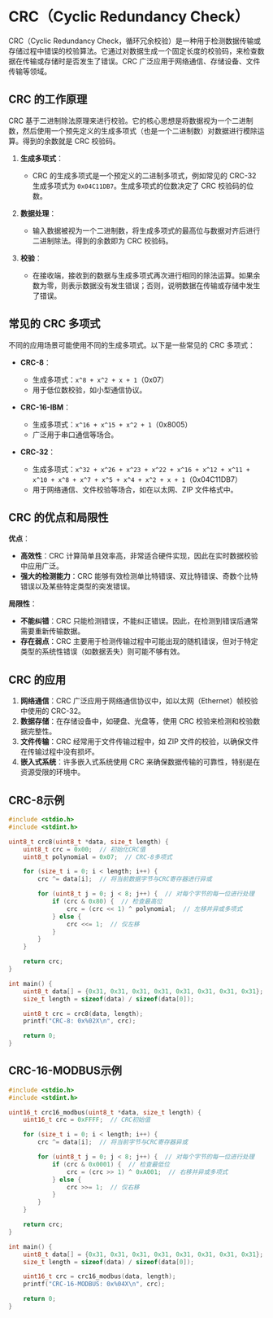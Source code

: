 # CRC（Cyclic Redundancy Check）
CRC（Cyclic Redundancy Check，循环冗余校验）是一种用于检测数据传输或存储过程中错误的校验算法。它通过对数据生成一个固定长度的校验码，来检查数据在传输或存储时是否发生了错误。CRC 广泛应用于网络通信、存储设备、文件传输等领域。

## CRC 的工作原理

CRC 基于二进制除法原理来进行校验。它的核心思想是将数据视为一个二进制数，然后使用一个预先定义的生成多项式（也是一个二进制数）对数据进行模除运算。得到的余数就是 CRC 校验码。

1. **生成多项式**：
   - CRC 的生成多项式是一个预定义的二进制多项式，例如常见的 CRC-32 生成多项式为 `0x04C11DB7`。生成多项式的位数决定了 CRC 校验码的位数。

2. **数据处理**：
   - 输入数据被视为一个二进制数，将生成多项式的最高位与数据对齐后进行二进制除法。得到的余数即为 CRC 校验码。

3. **校验**：
   - 在接收端，接收到的数据与生成多项式再次进行相同的除法运算。如果余数为零，则表示数据没有发生错误；否则，说明数据在传输或存储中发生了错误。

## 常见的 CRC 多项式

不同的应用场景可能使用不同的生成多项式。以下是一些常见的 CRC 多项式：

- **CRC-8**：
  - 生成多项式：`x^8 + x^2 + x + 1`（0x07）
  - 用于低位数校验，如小型通信协议。

- **CRC-16-IBM**：
  - 生成多项式：`x^16 + x^15 + x^2 + 1`（0x8005）
  - 广泛用于串口通信等场合。

- **CRC-32**：
  - 生成多项式：`x^32 + x^26 + x^23 + x^22 + x^16 + x^12 + x^11 + x^10 + x^8 + x^7 + x^5 + x^4 + x^2 + x + 1`（0x04C11DB7）
  - 用于网络通信、文件校验等场合，如在以太网、ZIP 文件格式中。

## CRC 的优点和局限性

**优点**：
- **高效性**：CRC 计算简单且效率高，非常适合硬件实现，因此在实时数据校验中应用广泛。
- **强大的检测能力**：CRC 能够有效检测单比特错误、双比特错误、奇数个比特错误以及某些特定类型的突发错误。

**局限性**：
- **不能纠错**：CRC 只能检测错误，不能纠正错误。因此，在检测到错误后通常需要重新传输数据。
- **存在弱点**：CRC 主要用于检测传输过程中可能出现的随机错误，但对于特定类型的系统性错误（如数据丢失）则可能不够有效。

## CRC 的应用

1. **网络通信**：CRC 广泛应用于网络通信协议中，如以太网（Ethernet）帧校验中使用的 CRC-32。
2. **数据存储**：在存储设备中，如硬盘、光盘等，使用 CRC 校验来检测和校验数据完整性。
3. **文件传输**：CRC 经常用于文件传输过程中，如 ZIP 文件的校验，以确保文件在传输过程中没有损坏。
4. **嵌入式系统**：许多嵌入式系统使用 CRC 来确保数据传输的可靠性，特别是在资源受限的环境中。

## CRC-8示例

```c
#include <stdio.h>
#include <stdint.h>

uint8_t crc8(uint8_t *data, size_t length) {
    uint8_t crc = 0x00;  // 初始化CRC值
    uint8_t polynomial = 0x07;  // CRC-8多项式

    for (size_t i = 0; i < length; i++) {
        crc ^= data[i];  // 将当前数据字节与CRC寄存器进行异或

        for (uint8_t j = 0; j < 8; j++) {  // 对每个字节的每一位进行处理
            if (crc & 0x80) {  // 检查最高位
                crc = (crc << 1) ^ polynomial;  // 左移并异或多项式
            } else {
                crc <<= 1;  // 仅左移
            }
        }
    }

    return crc;
}

int main() {
    uint8_t data[] = {0x31, 0x31, 0x31, 0x31, 0x31, 0x31, 0x31, 0x31};  // 示例数据
    size_t length = sizeof(data) / sizeof(data[0]);

    uint8_t crc = crc8(data, length);
    printf("CRC-8: 0x%02X\n", crc);

    return 0;
}

```

## CRC-16-MODBUS示例

```c
#include <stdio.h>
#include <stdint.h>

uint16_t crc16_modbus(uint8_t *data, size_t length) {
    uint16_t crc = 0xFFFF;  // CRC初始值

    for (size_t i = 0; i < length; i++) {
        crc ^= data[i];  // 将当前字节与CRC寄存器异或

        for (uint8_t j = 0; j < 8; j++) {  // 对每个字节的每一位进行处理
            if (crc & 0x0001) {  // 检查最低位
                crc = (crc >> 1) ^ 0xA001;  // 右移并异或多项式
            } else {
                crc >>= 1;  // 仅右移
            }
        }
    }

    return crc;
}

int main() {
    uint8_t data[] = {0x31, 0x31, 0x31, 0x31, 0x31, 0x31, 0x31, 0x31};  // 示例数据
    size_t length = sizeof(data) / sizeof(data[0]);

    uint16_t crc = crc16_modbus(data, length);
    printf("CRC-16-MODBUS: 0x%04X\n", crc);

    return 0;
}

```